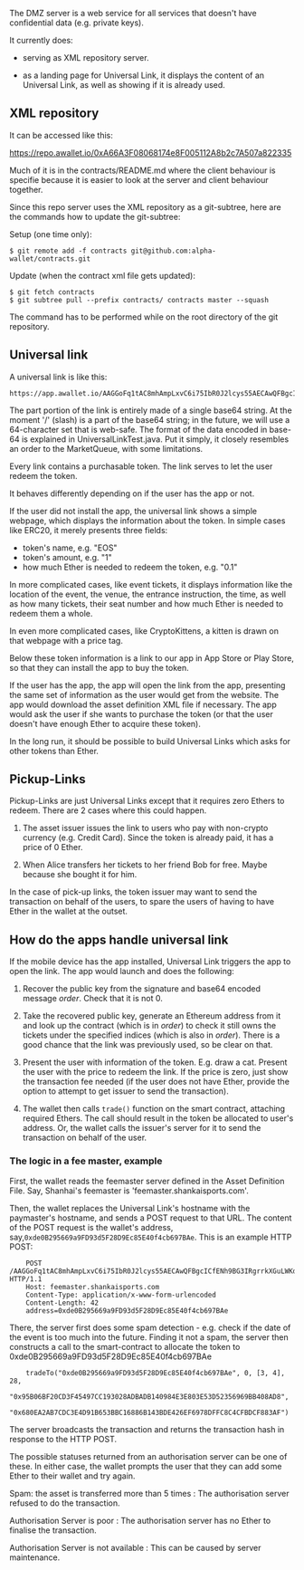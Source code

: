 The DMZ server is a web service for all services that doesn't have confidential data (e.g. private keys).

It currently does:

- serving as XML repository server.

- as a landing page for Universal Link, it displays the content of an Universal Link, as well as showing if it is already used. 

## XML repository ##

It can be accessed like this:

https://repo.awallet.io/0xA66A3F08068174e8F005112A8b2c7A507a822335

Much of it is in the contracts/README.md where the client behaviour is specifie because it is easier to look at the server and client behaviour together.

Since this repo server uses the XML repository as a git-subtree, here are the commands how to update the git-subtree:

Setup (one time only):

    $ git remote add -f contracts git@github.com:alpha-wallet/contracts.git

Update (when the contract xml file gets updated):

    $ git fetch contracts
    $ git subtree pull --prefix contracts/ contracts master --squash

The command has to be performed while on the root directory of the git repository.

## Universal link ##

A universal link is like this:

    https://app.awallet.io/AAGGoFq1tAC8mhAmpLxvC6i75IbR0J2lcys55AECAwQFBgcICfENh9BG3IRgrrkXGuLWKddxeI/PpXzaZ/RdyUxbrKi4MSEHa8NMnKTyjVw7uODNrpcboqSWZfIrHCFoug/YGegb

The part portion of the link is entirely made of a single base64 string. At the moment '/' (slash) is a part of the base64 string; in the future, we will use a 64-character set that is web-safe. The format of the data encoded in base-64 is explained in UniversalLinkTest.java. Put it simply, it closely resembles an order to the MarketQueue, with some limitations.

Every link contains a purchasable token. The link serves to let the user redeem the token.

It behaves differently depending on if the user has the app or not.

If the user did not install the app, the universal link shows a simple webpage, which displays the information about the token. In simple cases like ERC20, it merely presents three fields:

- token's name, e.g. "EOS"
- token's amount, e.g. "1"
- how much Ether is needed to redeem the token, e.g. "0.1"

In more complicated cases, like event tickets, it displays information like the location of the event, the venue, the entrance instruction, the time, as well as how many tickets, their seat number and how much Ether is needed to redeem them a whole.

In even more complicated cases, like CryptoKittens, a kitten is drawn on that webpage with a price tag.

Below these token information is a link to our app in App Store or Play Store, so that they can install the app to buy the token.

If the user has the app, the app will open the link from the app, presenting the same set of information as the user would get from the website. The app would download the asset definition XML file if necessary. The app would ask the user if she wants to purchase the token (or that the user doesn't have enough Ether to acquire these token).

In the long run, it should be possible to build Universal Links which asks for other tokens than Ether.

## Pickup-Links

Pickup-Links are just Universal Links except that it requires zero Ethers to redeem. There are 2 cases where this could happen.

1. The asset issuer issues the link to users who pay with non-crypto currency (e.g. Credit Card). Since the token is already paid, it has a price of 0 Ether.
   
2. When Alice transfers her tickets to her friend Bob for free. Maybe because she bought it for him.

In the case of pick-up links, the token issuer may want to send the transaction on behalf of the users, to spare the users of having to have Ether in the wallet at the outset.

## How do the apps handle universal link

If the mobile device has the app installed, Universal Link triggers
the app to open the link. The app would launch and does the following:

1. Recover the public key from the signature and base64 encoded
   message _order_. Check that it is not 0.

2. Take the recovered public key, generate an Ethereum address from it and look up the contract (which is in _order_) to check it still owns the tickets under the specified indices (which is also in _order_). There is a good chance that the link was previously used, so be clear on that.

3. Present the user with information of the token. E.g. draw a cat. Present the user with the price to redeem the link. If the price is zero, just show the transaction fee needed (if the user does not have Ether, provide the option to attempt to get issuer to send the transaction).

4. The wallet then calls `trade()` function on the smart contract, attaching required Ethers. The call should result in the token be allocated to user's address. Or, the wallet calls the issuer's server for it to send the transaction on behalf of the user.


### The logic in a fee master, example

First, the wallet reads the feemaster server defined in the Asset Definition File. Say, Shanhai's feemaster is 'feemaster.shankaisports.com'.

Then, the wallet replaces the Universal Link's hostname with the paymaster's hostname, and sends a POST request to that URL. The content of the POST request is the wallet's address, say,`0xde0B295669a9FD93d5F28D9Ec85E40f4cb697BAe`. This is an example HTTP POST:

        POST /AAGGoFq1tAC8mhAmpLxvC6i75IbR0J2lcys55AECAwQFBgcICfENh9BG3IRgrrkXGuLWKddxeI/PpXzaZ/RdyUxbrKi4MSEHa8NMnKTyjVw7uODNrpcboqSWZfIrHCFoug/YGegb HTTP/1.1
        Host: feemaster.shankaisports.com
        Content-Type: application/x-www-form-urlencoded
        Content-Length: 42
        address=0xde0B295669a9FD93d5F28D9Ec85E40f4cb697BAe

There, the server first does some spam detection - e.g. check if the date of the event is too much into the future. Finding it not a spam, the server then constructs a call to the smart-contract to allocate the token to 0xde0B295669a9FD93d5F28D9Ec85E40f4cb697BAe

        tradeTo("0xde0B295669a9FD93d5F28D9Ec85E40f4cb697BAe", 0, [3, 4], 28,
            "0x95B06BF20CD3F45497CC193028ADBADB140984E3E803E53D52356969BB408AD8", 
            "0x680EA2AB7CDC3E4D91B653BBC16886B143BDE426EF6978DFFC8C4CFBDCF883AF")

The server broadcasts the transaction and returns the transaction hash in response to the HTTP POST.

The possible statuses returned from an authorisation server can be one of these. In either case, the wallet prompts the user that they can add some Ether to their wallet and try again.

Spam: the asset is transferred more than 5 times
:   The authorisation server refused to do the transaction.

Authorisation Server is poor
:   The authorisation server has no Ether to finalise the transaction.

Authorisation Server is not available
:   This can be caused by server maintenance.

